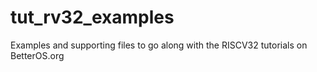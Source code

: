 # tut_rv32_examples
Examples and supporting files to go along with the RISCV32 tutorials on BetterOS.org
